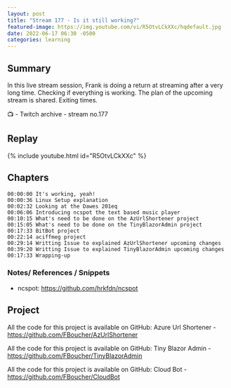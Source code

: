 ```yaml
---
layout: post
title: "Stream 177 - Is it still working?"
featured-image: https://img.youtube.com/vi/R5OtvLCkXXc/hqdefault.jpg
date: 2022-06-17 06:30 -0500
categories: learning
---
```


## Summary

In this live stream session, Frank is doing a return at streaming after a very long time. Checking if everything is working. The plan of the upcoming stream is shared. Exiting times. 

📺 - Twitch archive - stream no.177

## Replay

{% include youtube.html id="R5OtvLCkXXc" %}
<br/><!--more-->


## Chapters

    00:00:00 It's working, yeah!
    00:00:36 Linux Setup explanation
    00:02:32 Looking at the Dawes 201eq
    00:06:06 Introducing ncspot the text based music player 
    00:10:15 What's need to be done on the AzUrlShortener project 
    00:15:05 What's need to be done on the TinyBlazorAdmin project 
    00:17:33 BitBot project
    00:22:14 aciffmeg project
    00:29:14 Writting Issue to explained AzUrlShortener upcoming changes
    00:39:20 Writting Issue to explained TinyBlazorAdmin upcoming changes
    00:17:33 Wrapping-up

### Notes/ References / Snippets

- ncspot: https://github.com/hrkfdn/ncspot




Project
-------

All the code for this project is available on GitHub: Azure Url Shortener - https://github.com/FBoucher/AzUrlShortener

All the code for this project is available on GitHub: Tiny Blazor Admin - https://github.com/FBoucher/TinyBlazorAdmin

All the code for this project is available on GitHub: Cloud Bot - https://github.com/FBoucher/CloudBot

